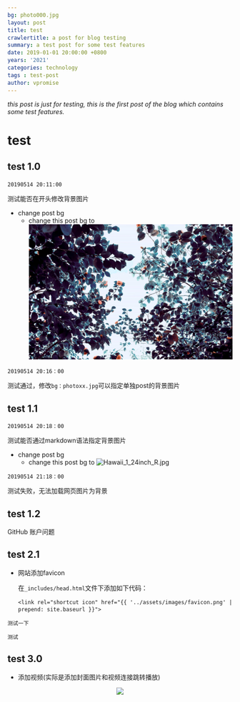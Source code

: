 ```yaml
---
bg: photo000.jpg
layout: post
title: test
crawlertitle: a post for blog testing
summary: a test post for some test features
date: 2019-01-01 20:00:00 +0800
years: '2021'
categories: technology
tags : test-post
author: vpromise
---
```


*this post is just for testing, this is the first post of the blog which contains some test features.*

# test

## test 1.0 
`20190514 20:11:00`

测试能否在开头修改背景图片

- change post bg
  - change this post bg to ![photo05.jpg](https://raw.githubusercontent.com/vpromise/vpromise.github.io/master/assets/images/photo05.jpg)

`20190514 20:16：00`

测试通过，修改`bg：photoxx.jpg`可以指定单独post的背景图片

## test 1.1
`20190514 20:18：00`

测试能否通过markdown语法指定背景图片
- change post bg
  - change this post bg to ![Hawaii_1_24inch_R.jpg](https://i.loli.net/2019/05/14/5cdab3548db4a57061.jpg)

`20190514 21:18：00`

测试失败，无法加载网页图片为背景

## test 1.2

GitHub 账户问题

## test 2.1

- 网站添加favicon

  在`_includes/head.html`文件下添加如下代码：
  

  ```
  <link rel="shortcut icon" href="{{ '../assets/images/favicon.png' | prepend: site.baseurl }}">
  ```

```
测试一下
```

```测试```

## test 3.0

- 添加视频(实际是添加封面图片和视频连接跳转播放)

<p align="center">
  <a href="https://www.bilibili.com/video/BV1VE411s7Xd">
    <img width=680 src="https://i.loli.net/2021/01/22/hCZyDIKzc1QXqRV.png">
  </a>
</p>